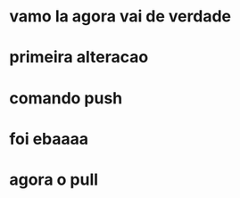 # vamo la agora vai de verdade
# primeira alteracao
 # comando push
 # foi ebaaaa
 # agora o pull
 
